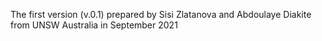 The first version (v.0.1) prepared by Sisi Zlatanova and Abdoulaye Diakite from UNSW Australia in September 2021
